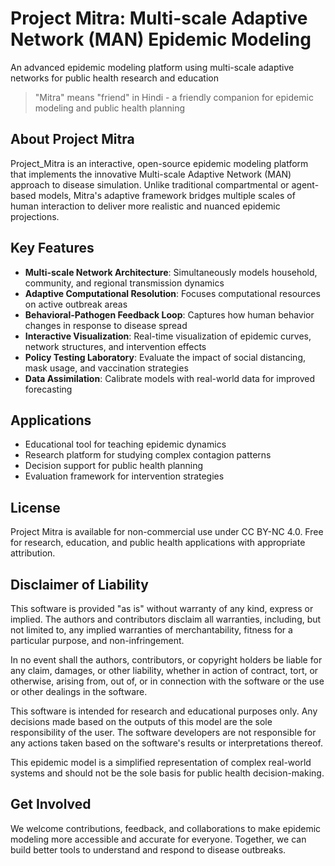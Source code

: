# Project Mitra: Multi-scale Adaptive Network (MAN) Epidemic Modeling
An advanced epidemic modeling platform using multi-scale adaptive networks for public health research and education

> "Mitra" means "friend" in Hindi - a friendly companion for epidemic modeling and public health planning

## About Project Mitra

Project_Mitra is an interactive, open-source epidemic modeling platform that implements the innovative Multi-scale Adaptive Network (MAN) approach to disease simulation. Unlike traditional compartmental or agent-based models, Mitra's adaptive framework bridges multiple scales of human interaction to deliver more realistic and nuanced epidemic projections.

## Key Features

- **Multi-scale Network Architecture**: Simultaneously models household, community, and regional transmission dynamics
- **Adaptive Computational Resolution**: Focuses computational resources on active outbreak areas
- **Behavioral-Pathogen Feedback Loop**: Captures how human behavior changes in response to disease spread
- **Interactive Visualization**: Real-time visualization of epidemic curves, network structures, and intervention effects
- **Policy Testing Laboratory**: Evaluate the impact of social distancing, mask usage, and vaccination strategies
- **Data Assimilation**: Calibrate models with real-world data for improved forecasting

## Applications

- Educational tool for teaching epidemic dynamics
- Research platform for studying complex contagion patterns
- Decision support for public health planning
- Evaluation framework for intervention strategies

## License

Project Mitra is available for non-commercial use under CC BY-NC 4.0. Free for research, education, and public health applications with appropriate attribution.


## Disclaimer of Liability

This software is provided "as is" without warranty of any kind, express or implied. The authors and contributors disclaim all warranties, including, but not limited to, any implied warranties of merchantability, fitness for a particular purpose, and non-infringement.

In no event shall the authors, contributors, or copyright holders be liable for any claim, damages, or other liability, whether in action of contract, tort, or otherwise, arising from, out of, or in connection with the software or the use or other dealings in the software.

This software is intended for research and educational purposes only. Any decisions made based on the outputs of this model are the sole responsibility of the user. The software developers are not responsible for any actions taken based on the software's results or interpretations thereof.

This epidemic model is a simplified representation of complex real-world systems and should not be the sole basis for public health decision-making.

## Get Involved

We welcome contributions, feedback, and collaborations to make epidemic modeling more accessible and accurate for everyone. Together, we can build better tools to understand and respond to disease outbreaks.
